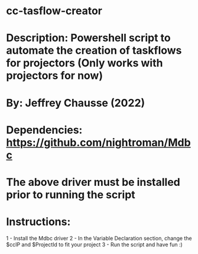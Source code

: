 # cc-tasflow-creator

# Description: Powershell script to automate the creation of taskflows for projectors (Only works with projectors for now)
# By: Jeffrey Chausse (2022)

# Dependencies: https://github.com/nightroman/Mdbc
# The above driver must be installed prior to running the script

# Instructions:
1 - Install the Mdbc driver
2 - In the Variable Declaration section, change the $ccIP and $ProjectId to fit your project
3 - Run the script and have fun :)
